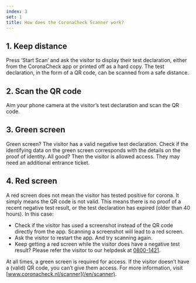 ```yaml
---
index: 3
set: 1
title: How does the CoronaCheck Scanner work?
---
```

## 1. Keep distance

Press ‘Start Scan’ and ask the visitor to display their test declaration, either from the CoronaCheck app or printed off as a hard copy. The test declaration, in the form of a QR code, can be scanned from a safe distance. 

## 2. Scan the QR code

Aim your phone camera at the visitor’s test declaration and scan the QR code.

## 3. Green screen

Green screen? The visitor has a valid negative test declaration. Check if the identifying data on the green screen corresponds with the details on the proof of identity. All good? Then the visitor is allowed access. They may need an additional entrance ticket. 

## 4. Red screen
A red screen does not mean the visitor has tested positive for corona. It simply means the QR code is not valid. This means there is no proof of a recent negative test result, or the test declaration has expired (older than 40 hours). In this case:

- Check if the visitor has used a screenshot instead of the QR code directly from the app. Scanning a screenshot will lead to a red screen.
- Ask the visitor to restart the app. And try scanning again. 
- Keep getting a red screen while the visitor does have a negative test result? Please refer the visitor to our helpdesk at <a href="tel:0800-1421">0800-1421</a>.

At all times, a green screen is required for access. If the visitor doesn’t have a (valid) QR code, you can’t give them access. For more information, visit [www.coronacheck.nl/scanner](/en/scanner).
